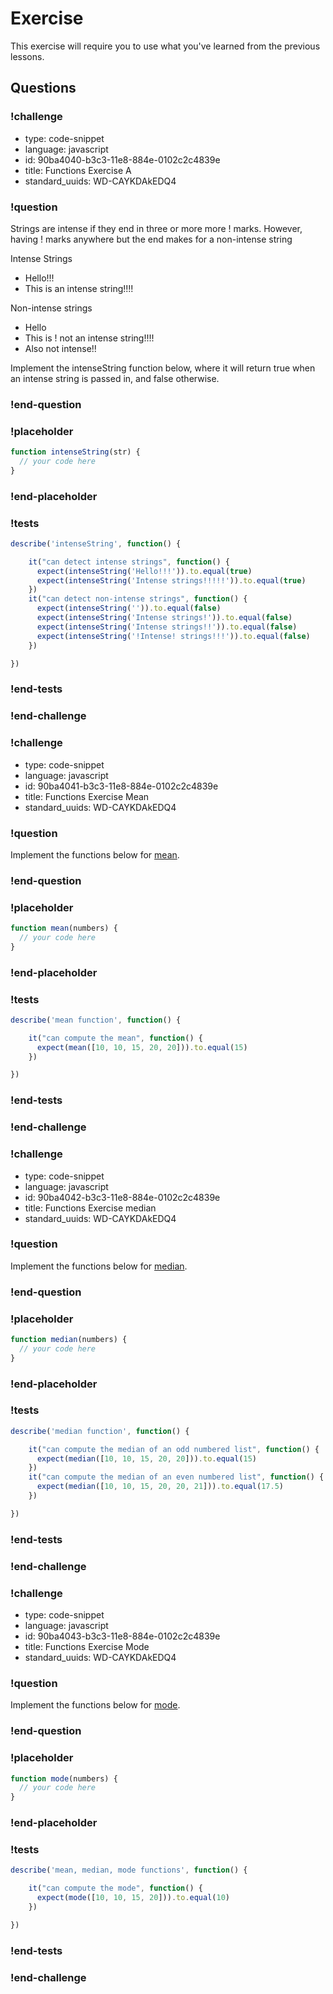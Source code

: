# Exercise

This exercise will require you to use what you've learned from the previous lessons.

## Questions

<!-- Question -->

### !challenge

* type: code-snippet
* language: javascript
* id: 90ba4040-b3c3-11e8-884e-0102c2c4839e
* title: Functions Exercise A
* standard_uuids: WD-CAYKDAkEDQ4

### !question

Strings are intense if they end in three or more more ! marks.
However, having ! marks anywhere but the end makes for a non-intense
string

Intense Strings
* Hello!!!
* This is an intense string!!!!

Non-intense strings
* Hello
* This is ! not an intense string!!!!
* Also not intense!!

Implement the intenseString function below, where it will return true
when an intense string is passed in, and false otherwise.

### !end-question

### !placeholder
```js
function intenseString(str) {
  // your code here
}
```

### !end-placeholder

### !tests

```js
describe('intenseString', function() {

    it("can detect intense strings", function() {
      expect(intenseString('Hello!!!')).to.equal(true)
      expect(intenseString('Intense strings!!!!!')).to.equal(true)
    })
    it("can detect non-intense strings", function() {
      expect(intenseString('')).to.equal(false)
      expect(intenseString('Intense strings!')).to.equal(false)
      expect(intenseString('Intense strings!!')).to.equal(false)
      expect(intenseString('!Intense! strings!!!')).to.equal(false)
    })

})
```

### !end-tests

### !end-challenge

<!-- Question -->

### !challenge

* type: code-snippet
* language: javascript
* id: 90ba4041-b3c3-11e8-884e-0102c2c4839e
* title: Functions Exercise Mean
* standard_uuids: WD-CAYKDAkEDQ4

### !question

Implement the functions below for [mean](https://www.khanacademy.org/math/statistics-probability/summarizing-quantitative-data/mean-median-basics/a/mean-median-and-mode-review).

### !end-question

### !placeholder

```js
function mean(numbers) {
  // your code here
}
```

### !end-placeholder

### !tests

```js
describe('mean function', function() {

    it("can compute the mean", function() {
      expect(mean([10, 10, 15, 20, 20])).to.equal(15)
    })

})
```

### !end-tests

### !end-challenge


### !challenge

* type: code-snippet
* language: javascript
* id: 90ba4042-b3c3-11e8-884e-0102c2c4839e
* title: Functions Exercise median
* standard_uuids: WD-CAYKDAkEDQ4

### !question

Implement the functions below for [median](https://www.khanacademy.org/math/statistics-probability/summarizing-quantitative-data/mean-median-basics/a/mean-median-and-mode-review).

### !end-question

### !placeholder

```js
function median(numbers) {
  // your code here
}
```

### !end-placeholder

### !tests

```js
describe('median function', function() {

    it("can compute the median of an odd numbered list", function() {
      expect(median([10, 10, 15, 20, 20])).to.equal(15)
    })
    it("can compute the median of an even numbered list", function() {
      expect(median([10, 10, 15, 20, 20, 21])).to.equal(17.5)
    })

})
```

### !end-tests

### !end-challenge


### !challenge

* type: code-snippet
* language: javascript
* id: 90ba4043-b3c3-11e8-884e-0102c2c4839e
* title: Functions Exercise Mode
* standard_uuids: WD-CAYKDAkEDQ4

### !question

Implement the functions below for [mode](https://www.khanacademy.org/math/statistics-probability/summarizing-quantitative-data/mean-median-basics/a/mean-median-and-mode-review).

### !end-question

### !placeholder

```js
function mode(numbers) {
  // your code here
}
```

### !end-placeholder

### !tests

```js
describe('mean, median, mode functions', function() {

    it("can compute the mode", function() {
      expect(mode([10, 10, 15, 20])).to.equal(10)
    })

})
```

### !end-tests

### !end-challenge
